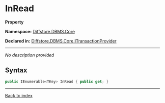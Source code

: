 # InRead

**Property**

**Namespace:** [Diffstore.DBMS.Core](Diffstore.DBMS.Core.md)

**Declared in:** [Diffstore.DBMS.Core.ITransactionProvider<TKey>](Diffstore.DBMS.Core.ITransactionProvider{TKey}.md)

------


*No description provided*

## Syntax

```csharp
public IEnumerable<TKey> InRead { public get; }
```

------

[Back to index](index.md)